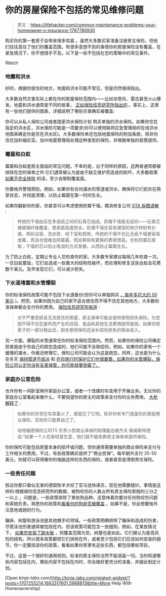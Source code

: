 # 你的房屋保险不包括的常见维修问题

> 原文：<https://lifehacker.com/common-maintenance-problems-your-homeowner-s-insurance-1767780930>

购买你的第一套房子会带来很多惊喜 。虽然大多数买家准备注册房主保险，但他们往往高估了他们的覆盖范围。有很多意想不到的事情你的房屋保险没有覆盖，在紧急情况下，你不想措手不及。以下是一些不包括在您的策略中的常见事件。

Watch

### 地震和洪水

好的，根据你居住的地方，地震和洪水可能不常见，但是仍然值得指出。

大多数自然灾害实际上都在你的房屋保险范围内——比如龙卷风、雷击甚至火山爆发。地震和洪水通常是不同的故事， [正如保险信息研究所指出的](http://www.iii.org/article/which-disasters-are-covered-by-homeowners-insurance) 。事实上，这里有一张他们提供的图表，详细说明了哪些灾害确实被覆盖:

你可以从私人保险公司或者国家洪水保险计划 购买单独的洪水保险。如果你住在指定的洪水区，洪水保险可能是一项要求(你可以使用联邦应急管理局的在线洪水地图来确定你是否在洪水区)。大多数保险单还包括地震保险的附加条款，除非你住在加利福尼亚。加州地震管理局处理这种类型的保险，并根据单独的政策提供。

### 霉菌和白蚁

霉菌和白蚁是房主面临的常见问题。不幸的是，出于同样的原因，这两者通常都被排除在您的保单之外:它们通常被认为是由于缺乏维护而造成的损坏。大多数政策 [如果不完全排除](http://www.zillow.com/blog/mold-termites-home-insurance-184244/) 的话，至少会限制覆盖面。

你要格外警惕预防。例如，如果你有任何漏水的管道或洪水，确保将它们扼杀在萌芽状态，并彻底清理，以防止霉菌在第一时间生长。

如果你翻新你的家，你甚至可以考虑使用防霉干墙。模具修复公司 [GTA 拆模讲解](http://www.gtamoldremoval.com/moldprevention.html#.VvmH75NJnBI) :

> 传统的干墙由压在多层纸之间的石膏芯组成。防霉干墙是无纸的——石膏芯被玻璃纤维覆盖，使表面高度防水。防潮干墙在容易潮湿的地方特别有价值，例如浴室、洗衣房、地下室和厨房。传统的干墙不仅比无纸干墙更容易发霉，而且也很难去除霉菌，而且移除和更换的费用很高。也有防霉石膏板；干墙的芯以防止吸湿的方式发展，从而防止霉菌生长。

为了防止白蚁，定期让专业人员检查你的家。大多数专家建议每隔几年检查一次。一旦白蚁蔓延，它们会造成一些重大的结构性破坏，而处理和修复这些白蚁会花费数千美元。及早发现它们，可以减少损失。

### 下水道堵塞和水管爆裂

你的标准保险政策可能不包括下水道备份(但你可以单独购买 [，每年多花大约 50 美元](http://www.iii.org/article/sewer-backup) )。然而，如果你因为自己的家不适合居住而不得不住在其他地方，大多数标准保单都会支付你的费用。 [保险信息研究所报道](http://www.iii.org/article/sewer-backup) :

> 对于严重受损且无法居住的房屋，房主保单可能会提供使用损失保险，为您因不得不住在屋外而产生的住宿、食品和其他生活费用提供报销。如果你把房子的一部分租出去，损失使用保险还会补偿你损失的租金收入。

另一方面，爆裂的水管通常在你的标准保险范围内。然而，如果你的保险公司确定损害是由于你自己的疏忽造成的，他们可能不会赔偿你。例如，如果你的家有一个缓慢的漏水，你推迟修理它，保险公司可能会认为这是疏忽。同样，这也是为什么在冬天 [保持管道不结冰](http://lifehacker.com/how-to-prevent-frozen-pipes-239304) 和 [在你旅行时保护它们也很重要。如果你的水管爆裂，保险公司认定你没有妥善保管，你可能就要倒霉了。](http://lifehacker.com/how-can-i-protect-my-homes-plumbing-while-i-travel-5433031)

### 家庭办公室危险

也许你有一间卧室用作家庭办公室，或者一个改建的车库用于开展业务。无论你的家庭办公室看起来像什么，不要指望你的房主的政策来支付你的业务费用。 [大枪解释了](http://www.bankrate.com/finance/insurance/working-at-home-get-home-business-insurance-1.aspx) :

> 如果你的存货在车库着火了，那就忘了它吧。除非你有专门涵盖你的家庭商业保险，否则你只能靠自己了。
> 
> 哈特福德保险公司T5 负责小型商业承保的助理副总裁杰夫·奥姆斯特德说:“如果一个人在家经营生意，他们就不能依靠房主保单来提供保险。

你的保险可能包括房屋本身的损坏或问题，但你通常需要单独的商业保险来支付与工作相关的费用。不过，有些政策确实提供了“商业担保”。每年额外支付 25-50 美元，你就可以获得像你的电脑这样的东西的保险，或者甚至是滑倒责任保险。

### 一些责任问题

假设你那只看似无害的德国牧羊犬咬了亚马逊快递员，现在他需要缝针。事情是这样的:根据保险信息研究所的数据，被狗咬伤的人数占所有房主保险索赔的三分之一以上 。问题是，一些政策排除了某些狗品种，这意味着你要对任何狗咬伤问题和索赔负责。熟悉你的政策和[看看你的狗是否被覆盖](https://lifehacker.com/your-homeowners-insurance-may-cover-if-your-dog-bites-1437194969) 。如果不是，你会想要格外注意他或她的行为。

蹦床、树屋和游泳池是其他棘手的领域。一些政策明确排除了蹦床和造成的伤害，尽管泳池伤害通常被包括在内，但该政策可能包含一些细则。例如，在某些情况下， [如果您安装了跳水板](http://woodsinsurance.com/insurance-risks-diving-board/) ，则覆盖范围为空。树屋也是如此。它们被认为是高风险的结构，所以很多政策都把它们排除在外，或者至少包括它们应该如何安装的细节。你一定要阅读你的政策，看看如果你家里有这些东西，都包括哪些项目。

不过，这是一个很好的通用规则。标准的房主保险当然不能涵盖一切。当你知道哪些内容包括在内，哪些内容不包括在内时，你会做好更充分的准备，并据此制定计划。

[Open *kinja-labs.com*](http://kinja-labs.com/related-widget/?posts=1707255214,1663317601,5968813&title=More Help With Homeownership)